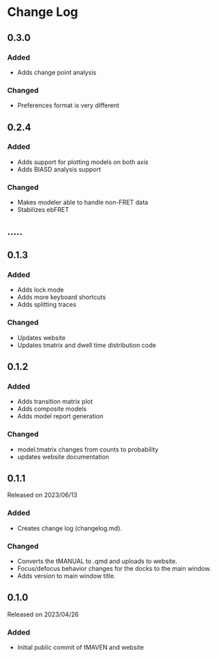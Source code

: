 # Change Log

## 0.3.0
### Added
* Adds change point analysis
  
### Changed
* Preferences format is very different

## 0.2.4
### Added
* Adds support for plotting models on both axis
* Adds BIASD analysis support
  
### Changed
* Makes modeler able to handle non-FRET data
* Stabilizes ebFRET

## .....

## 0.1.3
### Added
* Adds lock mode
* Adds more keyboard shortcuts 
* Adds splitting traces

### Changed
* Updates website
* Updates tmatrix and dwell time distribution code

## 0.1.2
### Added

* Adds transition matrix plot
* Adds composite models 
* Adds model report generation

### Changed

* model.tmatrix changes from counts to probability
* updates website documentation


## 0.1.1

Released on 2023/06/13

### Added

* Creates change log (changelog.md).

### Changed

* Converts the tMANUAL to .qmd and uploads to website.
* Focus/defocus behavior changes for the docks to the main window.
* Adds version to main window title.

## 0.1.0

Released on 2023/04/26

### Added
* Initial public commit of tMAVEN and website

